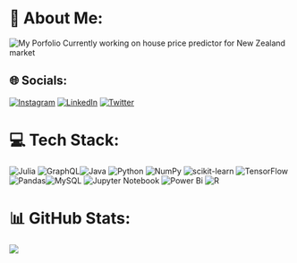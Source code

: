 # 💫 About Me:
![My Porfolio](https://jomar77.github.io/)
Currently working on house price predictor for New Zealand market


## 🌐 Socials:
[![Instagram](https://img.shields.io/badge/Instagram-%23E4405F.svg?logo=Instagram&logoColor=white)](https://instagram.com/_cheshire.art) [![LinkedIn](https://img.shields.io/badge/LinkedIn-%230077B5.svg?logo=linkedin&logoColor=white)](https://linkedin.com/in/jomnacorda) [![Twitter](https://img.shields.io/badge/Twitter-%231DA1F2.svg?logo=Twitter&logoColor=white)](https://twitter.com/jomarnacorda) 

# 💻 Tech Stack:

![Julia](https://img.shields.io/badge/-Julia-9558B2?style=flat&logo=julia&logoColor=white) ![GraphQL](https://img.shields.io/badge/-GraphQL-E10098?style=flat&logo=graphql&logoColor=white)![Java](https://img.shields.io/badge/java-%23ED8B00.svg?style=flat&logo=java&logoColor=white) ![Python](https://img.shields.io/badge/python-3670A0?style=flat&logo=python&logoColor=ffdd54) ![NumPy](https://img.shields.io/badge/numpy-%23013243.svg?style=flat&logo=numpy&logoColor=white) ![scikit-learn](https://img.shields.io/badge/scikit--learn-%23F7931E.svg?style=flat&logo=scikit-learn&logoColor=white) ![TensorFlow](https://img.shields.io/badge/TensorFlow-%23FF6F00.svg?style=flat&logo=TensorFlow&logoColor=white) ![Pandas](https://img.shields.io/badge/pandas-%23150458.svg?style=flat&logo=pandas&logoColor=white)![MySQL](https://img.shields.io/badge/mysql-%2300f.svg?style=flat&logo=mysql&logoColor=white) ![Jupyter Notebook](https://img.shields.io/badge/jupyter-%23FA0F00.svg?style=flat&logo=jupyter&logoColor=white) ![Power Bi](https://img.shields.io/badge/power_bi-F2C811?style=flat&logo=powerbi&logoColor=black) ![R](https://img.shields.io/badge/r-%23276DC3.svg?style=flat&logo=r&logoColor=white)
	
# 📊 GitHub Stats:

![](https://github-readme-streak-stats.herokuapp.com/?user=jomar77&theme=dark&hide_border=false)<br/>
